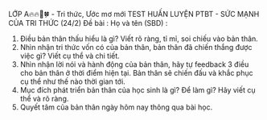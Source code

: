 LỚP A🔥🔥🌿🍀 - Tri thức, Ước mơ mới
TEST HUẤN LUYỆN PTBT - SỨC MẠNH CỦA TRI THỨC (24/2)
Đề bài : 
Họ và tên (SBD) : 

1. Điều bản thân thấu hiểu là gì? Viết rõ ràng, tỉ mỉ, soi chiếu vào bản thân.
2. Nhìn nhận tri thức vốn có của bản thân, bản thân đã chiến thắng được việc gì? Viết cụ thể và chi tiết. 
3. Nhìn nhận lời nói và hành động của bản thân, hãy tự feedback 3 điều cho bản thân ở thời điểm hiện tại. Bản thân sẽ chiến đấu và khắc phục cụ thể như thế nào thời gian tới.
4. Mục đích phát triển bản thân của học sinh là gì? Để làm gì? Hãy viết cụ thể và rõ ràng. 
5. Quyết tâm của bản thân ngày hôm nay thông qua bài học.